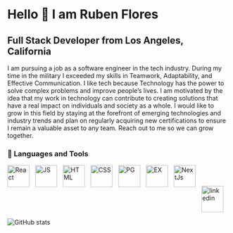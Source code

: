 # Hello 👋 I am Ruben Flores
Full Stack Developer from Los Angeles, California 
-
I am pursuing a job as a software engineer in the tech industry. 
During my time in the military I exceeded my skills in Teamwork, Adaptability, and Effective Communication. 
I like tech because Technology has the power to solve complex problems and improve people’s lives. I am motivated by the idea that my work in technology can contribute to creating solutions that have a real impact on individuals and society as a whole. 
 I would like to grow in this field by staying at the forefront of emerging technologies and industry trends and plan on regularly acquiring new certifications to ensure I remain a valuable asset to any team. 
Reach out to me so we can grow together.

### 🧰 Languages and Tools 
 <img align="left" alt="React" width="50px" style="padding-right:10px" src="https://cdn.jsdelivr.net/gh/devicons/devicon@latest/icons/react/react-original-wordmark.svg" />
 <img align="left" alt="JS" width="50px" style="padding-right:10px" src="https://cdn.jsdelivr.net/gh/devicons/devicon@latest/icons/javascript/javascript-original.svg" />
 <img align="left" alt="HTML" width="50px" style="padding-right:10px" src="https://cdn.jsdelivr.net/gh/devicons/devicon@latest/icons/html5/html5-original.svg" />
 <img align="left" alt="CSS" width="50px" style="padding-right:10px" src="https://cdn.jsdelivr.net/gh/devicons/devicon@latest/icons/css3/css3-original.svg" />
 <img align="left" alt="PG" width="50px" style="padding-right:10px" src="https://cdn.jsdelivr.net/gh/devicons/devicon@latest/icons/postgresql/postgresql-original.svg" />
 <img align="left" alt="EX" width="50px" style="padding-right:10px" class="devicon-express-original-wordmark colored" src="https://cdn.jsdelivr.net/gh/devicons/devicon@latest/icons/express/express-original.svg" />
 <img align="left" alt="NextJs" width="50px" style="padding-right:10px" src="https://cdn.jsdelivr.net/gh/devicons/devicon@latest/icons/nextjs/nextjs-original.svg" />        
 <br/>

##
[<img src="https://cdn.jsdelivr.net/gh/devicons/devicon@latest/icons/linkedin/linkedin-original.svg" alt='linkedin' height='60px' width="50px" >](https://www.linkedin.com/in/rubenflores114/)  

          
 


![GitHub stats](https://github-readme-stats.vercel.app/api?username=ObiFlo1&show_icons=true&theme=gruvbox)

